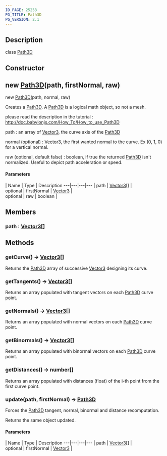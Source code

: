 ```yaml
---
ID_PAGE: 25253
PG_TITLE: Path3D
PG_VERSION: 2.1
---
```

## Description

class [Path3D](/classes/3.0/Path3D)



## Constructor

## new [Path3D](/classes/3.0/Path3D)(path, firstNormal, raw)

new [Path3D](/classes/3.0/Path3D)(path, normal, raw)

Creates a [Path3D](/classes/3.0/Path3D). A [Path3D](/classes/3.0/Path3D) is a logical math object, so not a mesh.

please read the description in the tutorial :  http://doc.babylonjs.com/How_To/How_to_use_Path3D

path : an array of [Vector3](/classes/3.0/Vector3), the curve axis of the [Path3D](/classes/3.0/Path3D)

normal (optional) : [Vector3](/classes/3.0/Vector3), the first wanted normal to the curve. Ex (0, 1, 0) for a vertical normal.

raw (optional, default false) : boolean, if true the returned [Path3D](/classes/3.0/Path3D) isn't normalized. Useful to depict path acceleration or speed.

#### Parameters
 | Name | Type | Description
---|---|---|---
 | path | [Vector3](/classes/3.0/Vector3)[] |      
optional | firstNormal | [Vector3](/classes/3.0/Vector3) |      
optional | raw | boolean |     
## Members

### path : [Vector3](/classes/3.0/Vector3)[]



## Methods

### getCurve() &rarr; [Vector3](/classes/3.0/Vector3)[]

Returns the [Path3D](/classes/3.0/Path3D) array of successive [Vector3](/classes/3.0/Vector3) designing its curve.
### getTangents() &rarr; [Vector3](/classes/3.0/Vector3)[]

Returns an array populated with tangent vectors on each [Path3D](/classes/3.0/Path3D) curve point.
### getNormals() &rarr; [Vector3](/classes/3.0/Vector3)[]

Returns an array populated with normal vectors on each [Path3D](/classes/3.0/Path3D) curve point.
### getBinormals() &rarr; [Vector3](/classes/3.0/Vector3)[]

Returns an array populated with binormal vectors on each [Path3D](/classes/3.0/Path3D) curve point.
### getDistances() &rarr; number[]

Returns an array populated with distances (float) of the i-th point from the first curve point.
### update(path, firstNormal) &rarr; [Path3D](/classes/3.0/Path3D)

Forces the [Path3D](/classes/3.0/Path3D) tangent, normal, binormal and distance recomputation.

Returns the same object updated.

#### Parameters
 | Name | Type | Description
---|---|---|---
 | path | [Vector3](/classes/3.0/Vector3)[] |      
optional | firstNormal | [Vector3](/classes/3.0/Vector3) |      
